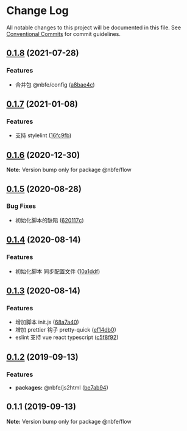 # Change Log

All notable changes to this project will be documented in this file. See [Conventional Commits](https://conventionalcommits.org) for commit guidelines.

## [0.1.8](https://github.com/shuoshubao/nbfe/compare/@nbfe/flow@0.1.7...@nbfe/flow@0.1.8) (2021-07-28)

### Features

-   合并包 @nbfe/config ([a8bae4c](https://github.com/shuoshubao/nbfe/commit/a8bae4c))

## [0.1.7](https://github.com/shuoshubao/nbfe/compare/@nbfe/flow@0.1.6...@nbfe/flow@0.1.7) (2021-01-08)

### Features

-   支持 stylelint ([16fc9fb](https://github.com/shuoshubao/nbfe/commit/16fc9fb))

## [0.1.6](https://github.com/shuoshubao/nbfe/compare/@nbfe/flow@0.1.5...@nbfe/flow@0.1.6) (2020-12-30)

**Note:** Version bump only for package @nbfe/flow

## [0.1.5](https://github.com/shuoshubao/nbfe/compare/@nbfe/flow@0.1.4...@nbfe/flow@0.1.5) (2020-08-28)

### Bug Fixes

-   初始化脚本的缺陷 ([620117c](https://github.com/shuoshubao/nbfe/commit/620117c))

## [0.1.4](https://github.com/shuoshubao/nbfe/compare/@nbfe/flow@0.1.3...@nbfe/flow@0.1.4) (2020-08-14)

### Features

-   初始化脚本 同步配置文件 ([10a1ddf](https://github.com/shuoshubao/nbfe/commit/10a1ddf))

## [0.1.3](https://github.com/shuoshubao/nbfe/compare/@nbfe/flow@0.1.2...@nbfe/flow@0.1.3) (2020-08-14)

### Features

-   增加脚本 init.js ([68a7a40](https://github.com/shuoshubao/nbfe/commit/68a7a40))
-   增加 prettier 钩子 pretty-quick ([ef14db0](https://github.com/shuoshubao/nbfe/commit/ef14db0))
-   eslint 支持 vue react typescript ([c5f8f92](https://github.com/shuoshubao/nbfe/commit/c5f8f92))

## [0.1.2](https://github.com/shuoshubao/nbfe/compare/@nbfe/flow@0.1.1...@nbfe/flow@0.1.2) (2019-09-13)

### Features

-   **packages:** @nbfe/js2html ([be7ab94](https://github.com/shuoshubao/nbfe/commit/be7ab94))

## 0.1.1 (2019-09-13)

**Note:** Version bump only for package @nbfe/flow
